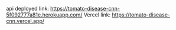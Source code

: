 api deployed link: https://tomato-disease-cnn-5f092777a81e.herokuapp.com/
Vercel link: https://tomato-disease-cnn.vercel.app/
